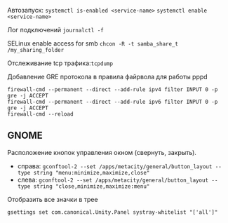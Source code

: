 Автозапуск:
```systemctl is-enabled <service-name>```
```systemctl enable <service-name>```

Лог подключений
```journalctl -f```


SELinux enable access for smb
```chcon -R -t samba_share_t /my_sharing_folder```


Отслеживание tcp трафика:```tcpdump```

Добавление GRE протокола в правила файрвола для работы pppd
```
firewall-cmd --permanent --direct --add-rule ipv4 filter INPUT 0 -p gre -j ACCEPT
firewall-cmd --permanent --direct --add-rule ipv6 filter INPUT 0 -p gre -j ACCEPT
firewall-cmd --reload
```


GNOME
------

Расположение кнопок управления окном (свернуть, закрыть).
- справа: ```gconftool-2 --set /apps/metacity/general/button_layout --type string "menu:minimize,maximize,close" ```
- слева: ```gconftool-2 --set /apps/metacity/general/button_layout --type string "close,minimize,maximize:menu"```


Отобразить все значки в трее
```
gsettings set com.canonical.Unity.Panel systray-whitelist "['all']"
```